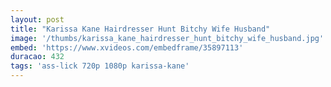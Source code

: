 ```yaml
---
layout: post
title: "Karissa Kane Hairdresser Hunt Bitchy Wife Husband"
image: '/thumbs/karissa_kane_hairdresser_hunt_bitchy_wife_husband.jpg'
embed: 'https://www.xvideos.com/embedframe/35897113'
duracao: 432
tags: 'ass-lick 720p 1080p karissa-kane'
---
```

